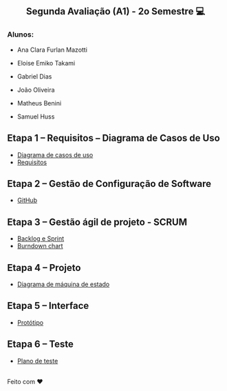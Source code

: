 <h2  align="center"> Segunda Avaliação (A1) - 2o Semestre 💻 </h2>

<h3> Alunos:</h3>

-  Ana Clara Furlan Mazotti

-  Eloise Emiko Takami

-  Gabriel Dias

-  João Oliveira

-  Matheus Benini

-  Samuel Huss

 ## Etapa 1 – Requisitos – Diagrama de Casos de Uso 
 - [Diagrama de casos de uso](https://github.com/samuelhuss/aucfinance/blob/main/diagrama%20de%20caso%20de%20uso.pdf)
 - [Requisitos](https://github.com/samuelhuss/aucfinance/blob/main/requisitos.pdf)

##	Etapa 2 – Gestão de Configuração de Software
 - [GitHub](https://github.com/samuelhuss/aucfinance)

##	Etapa 3 – Gestão ágil de projeto - SCRUM 
 - [Backlog e Sprint](https://github.com/users/samuelhuss/projects/2/views/2)
 - [Burndown chart]( )

##	Etapa 4 – Projeto 
 - [Diagrama de máquina de estado](https://github.com/samuelhuss/aucfinance/blob/main/diagrama_maquina_de_estado.pdf)

##	Etapa 5 – Interface
 - [Protótipo]( )
 
## Etapa 6 – Teste 
 - [Plano de teste]( )

<br>
Feito com ♥



